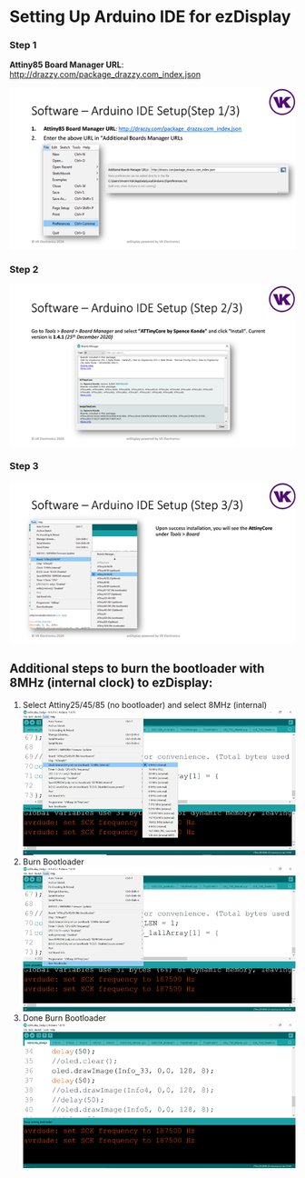 <h1> Setting Up Arduino IDE for ezDisplay </h1>

<h3> Step 1 </h3> 

**Attiny85 Board Manager URL**: http://drazzy.com/package_drazzy.com_index.json

![step1](/images/step1.png)

<h3> Step 2 </h3>

![step2](/images/step2.png)

<h3> Step 3 </h3>

![step3](/images/step3.png)

<h2> Additional steps to burn the bootloader with 8MHz (internal clock) to ezDisplay:</h2>

1. Select Attiny25/45/85 (no bootloader) and select 8MHz (internal)
   ![clock](/images/clock.png)
2. Burn Bootloader 
   ![bootloader](/images/bootloader.png)
3. Done Burn Bootloader
   ![donebootloader](/images/donebootloader.png)

